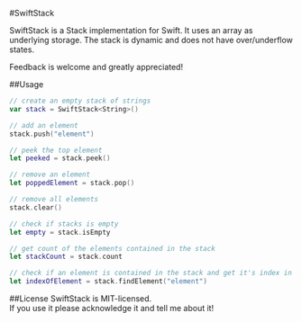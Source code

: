 #SwiftStack

SwiftStack is a Stack implementation for Swift.
It uses an array as underlying storage. The stack is dynamic and does not have over/underflow states.

Feedback is welcome and greatly appreciated!

##Usage

```swift
// create an empty stack of strings
var stack = SwiftStack<String>()

// add an element
stack.push("element")

// peek the top element
let peeked = stack.peek()

// remove an element
let poppedElement = stack.pop()

// remove all elements
stack.clear()

// check if stacks is empty
let empty = stack.isEmpty

// get count of the elements contained in the stack
let stackCount = stack.count

// check if an element is contained in the stack and get it's index in the stack if present
let indexOfElement = stack.findElement("element")

```

##License
SwiftStack is MIT-licensed.  
If you use it please acknowledge it and tell me about it!
